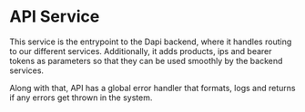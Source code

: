 # API Service

This service is the entrypoint to the Dapi backend, where it handles routing to our different
services. Additionally, it adds products, ips and bearer tokens as parameters so that they can be used
smoothly by the backend services.

Along with that, API has a global error handler that formats, logs and returns if any errors get thrown
in the system.